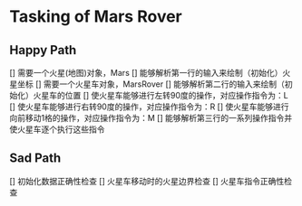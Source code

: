 # Tasking of Mars Rover

## Happy Path
[] 需要一个火星(地图)对象，Mars
[] 能够解析第一行的输入来绘制（初始化）火星坐标
[] 需要一个火星车对象，MarsRover
[] 能够解析第二行的输入来绘制（初始化）火星车的位置
[] 使火星车能够进行左转90度的操作，对应操作指令为：L
[] 使火星车能够进行右转90度的操作，对应操作指令为：R
[] 使火星车能够进行向前移动1格的操作，对应操作指令为：M
[] 能够解析第三行的一系列操作指令并使火星车逐个执行这些指令


## Sad Path
[] 初始化数据正确性检查
[] 火星车移动时的火星边界检查
[] 火星车指令正确性检查

